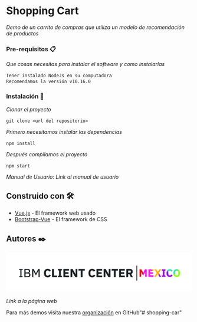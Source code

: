 # Shopping Cart

_Demo de un carrito de compras que utiliza un modelo de recomendación de productos_


### Pre-requisitos 📋

_Que cosas necesitas para instalar el software y como instalarlas_

```
Tener instalado NodeJs en su computadora
Recomendamos la versión v10.16.0
```

### Instalación 🔧

_Clonar el proyecto_

```
git clone <url del repositorio>
```
_Primero necesitamos instalar las dependencias_

```
npm install
```

_Después compilamos el proyecto_

```
npm start
```

_Manual de Usuario:_
_*Link al manual de usuario*_



## Construido con 🛠️

* [Vue.js](https://vuejs.org/v2/guide/) - El framework web usado
* [Bootstrap-Vue](https://bootstrap-vue.js.org) - El framework de CSS


## Autores ✒️

![IBM Client Center México](src/assets/images/logoICC.jpg) 

_*Link a la página web*_

Para más demos visita nuestra [organización](https://github.ibm.com/Client-Innovation-CenterMX) en GitHub"# shopping-car" 
